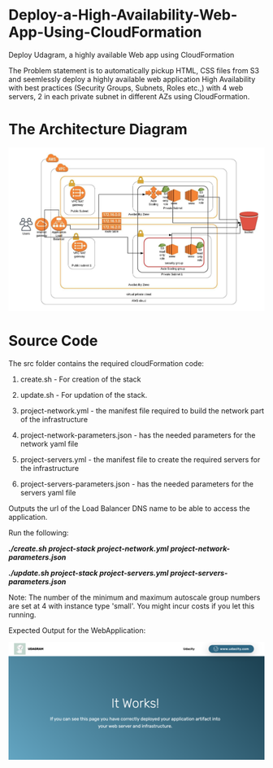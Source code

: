 # Deploy-a-High-Availability-Web-App-Using-CloudFormation
Deploy Udagram, a highly available Web app using CloudFormation

The Problem statement is to automatically pickup HTML, CSS files from S3 and seemlessly deploy a highly available web application High Availability with best practices (Security Groups, Subnets, Roles etc.,) with 4 web servers, 2 in each private subnet in different AZs using CloudFormation. 


<h1>The Architecture Diagram</h1>

<img src="img/IAAC_project_Arch_diagram.jpeg"/> 

<h1> Source Code </h1>
The src folder contains the required cloudFormation code:

1. create.sh - For creation of the stack

2. update.sh - For updation of the stack.

3. project-network.yml - the manifest file required to build the network part of the infrastructure

4. project-network-parameters.json - has the needed parameters for the network yaml file

5. project-servers.yml - the manifest file to create the required servers for the infrastructure

6. project-servers-parameters.json - has the needed parameters for the servers yaml file


Outputs the url of the Load Balancer DNS name to be able to access the application.

Run the following: 

<b><i>
./create.sh project-stack project-network.yml project-network-parameters.json

./update.sh project-stack project-servers.yml project-servers-parameters.json
</b></i>


Note: The number of the minimum and maximum autoscale group numbers are set at 4 with instance type 'small'. You might incur costs if you let this running. 


Expected Output for the WebApplication:

<img src="img/WebApplication%20Udagram%20Screenshot.png">
